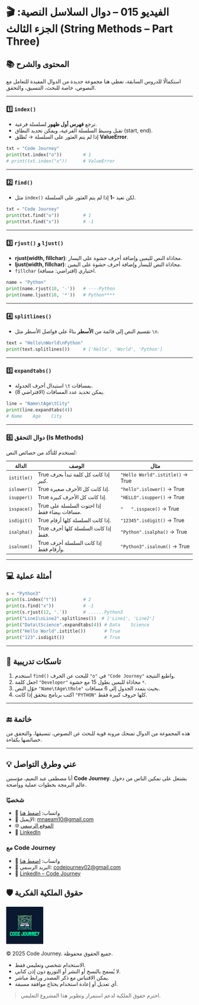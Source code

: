 # 🎬 الفيديو 015 – دوال السلاسل النصية: الجزء الثالث (String Methods – Part Three)

## 📚 المحتوى والشرح
استكمالًا للدروس السابقة، نغطي هنا مجموعة جديدة من الدوال المفيدة للتعامل مع النصوص، خاصة للبحث، التنسيق، والتحقق.

---

### 1️⃣ `index()`
- ترجع **فهرس أول ظهور** لسلسلة فرعية.
- تقبل وسيط السلسلة الفرعية، ويمكن تحديد النطاق (start, end).
- إذا لم يتم العثور على السلسلة → تُطلق **ValueError**.

```python
txt = "Code Journey"
print(txt.index("o"))        # 1
# print(txt.index("x"))      # ValueError
```

---

### 2️⃣ `find()`

* مثل `index()` لكن تعيد **-1** إذا لم يتم العثور على السلسلة.

```python
txt = "Code Journey"
print(txt.find("o"))         # 1
print(txt.find("x"))         # -1
```

---

### 3️⃣ `rjust()` و `ljust()`

* **rjust(width, fillchar)**: محاذاة النص لليمين وإضافة أحرف حشوة على اليسار.
* **ljust(width, fillchar)**: محاذاة النص لليسار وإضافة أحرف حشوة على اليمين.
* `fillchar` اختياري (افتراضي: مسافة).

```python
name = "Python"
print(name.rjust(10, '-'))   # ----Python
print(name.ljust(10, '*'))   # Python****
```

---

### 4️⃣ `splitlines()`

* تقسيم النص إلى قائمة من **الأسطر** بناءً على فواصل الأسطر مثل `\n`.

```python
text = "Hello\nWorld\nPython"
print(text.splitlines())     # ['Hello', 'World', 'Python']
```

---

### 5️⃣ `expandtabs()`

* استبدال أحرف الجدولة `\t` بمسافات.
* يمكن تحديد عدد المسافات (الافتراضي 8).

```python
line = "Name\tAge\tCity"
print(line.expandtabs(4))
# Name    Age    City
```

---

### 6️⃣ دوال التحقق (Is Methods)

تُستخدم للتأكد من خصائص النص:

| الدالة      | الوصف                                        | مثال                             |
| ----------- | -------------------------------------------- | -------------------------------- |
| `istitle()` | True إذا كانت كل كلمة تبدأ بحرف كبير.        | `"Hello World".istitle()` → True |
| `islower()` | True إذا كانت كل الأحرف صغيرة.               | `"hello".islower()` → True       |
| `isupper()` | True إذا كانت كل الأحرف كبيرة.               | `"HELLO".isupper()` → True       |
| `isspace()` | True إذا احتوت السلسلة على مسافات بيضاء فقط. | `"   ".isspace()` → True         |
| `isdigit()` | True إذا كانت السلسلة كلها أرقام.            | `"12345".isdigit()` → True       |
| `isalpha()` | True إذا كانت السلسلة كلها أحرف فقط.         | `"Python".isalpha()` → True      |
| `isalnum()` | True إذا كانت السلسلة أحرف وأرقام فقط.       | `"Python3".isalnum()` → True     |

---

## 💻 أمثلة عملية

```python
s = "Python3"
print(s.index("t"))          # 2
print(s.find("x"))           # -1
print(s.rjust(12, '.'))      # ......Python3
print("Line1\nLine2".splitlines())  # ['Line1', 'Line2']
print("Data\tScience".expandtabs(4)) # Data    Science
print("Hello World".istitle())       # True
print("123".isdigit())               # True
```

---

## 📝 تاسكات تدريبية

1. استخدم `find()` للبحث عن الحرف `"o"` في `"Code Journey"` واطبع النتيجة.
2. اجعل كلمة `"Developer"` محاذاة لليمين بطول 15 مع حشوة `*`.
3. حوّل النص `"Name\tAge\tRole"` بحيث يتمدد الجدول إلى 6 مسافات.
4. اكتب برنامج يتحقق إذا كانت `"PYTHON"` كلها حروف كبيرة فقط.

---

## 🔚 خاتمة

هذه المجموعة من الدوال تمنحك مرونة قوية للبحث عن النصوص، تنسيقها، والتحقق من خصائصها بكفاءة.

---


## 💡 عني وطرق التواصل


أنا مصطفى عبد النعيم، مؤسس **Code Journey**.
بشتغل على تمكين الناس من دخول عالم البرمجة بخطوات عملية وواضحة.


### شخصيًا
- 💬 واتساب: [اضغط هنا](https://wa.me/201114938410)
- 📧 الإيميل: mnaeam10@gmail.com  
- 🌐 [الموقع الرسمي](https://mostafa-naeam-web.vercel.app/)  
- 💼 [LinkedIn](https://www.linkedin.com/in/mostafa-naeam/)

### مع Code Journey
- 💬 واتساب: [اضغط هنا](https://wa.me/201555303227)
- 📩 البريد الرسمي: codejourney02@gmail.com  
- 💼 [LinkedIn – Code Journey](https://www.linkedin.com/company/code-journey25/)


## 🛡 حقوق الملكية الفكرية

<img src="../../images/1.png" alt="حقوق الملكية" width="100"/>


© 2025 Code Journey. جميع الحقوق محفوظة.  

- الاستخدام شخصي وتعليمي فقط.  
- لا يُسمح بالنسخ أو النشر أو التوزيع دون إذن كتابي.  
- يمكن الاقتباس مع ذكر المصدر ورابط مباشر.  
- أي تعديل أو إعادة استخدام يحتاج موافقة مسبقة.  

> احترم حقوق الملكية لدعم استمرار وتطوير هذا المشروع التعليمي.
